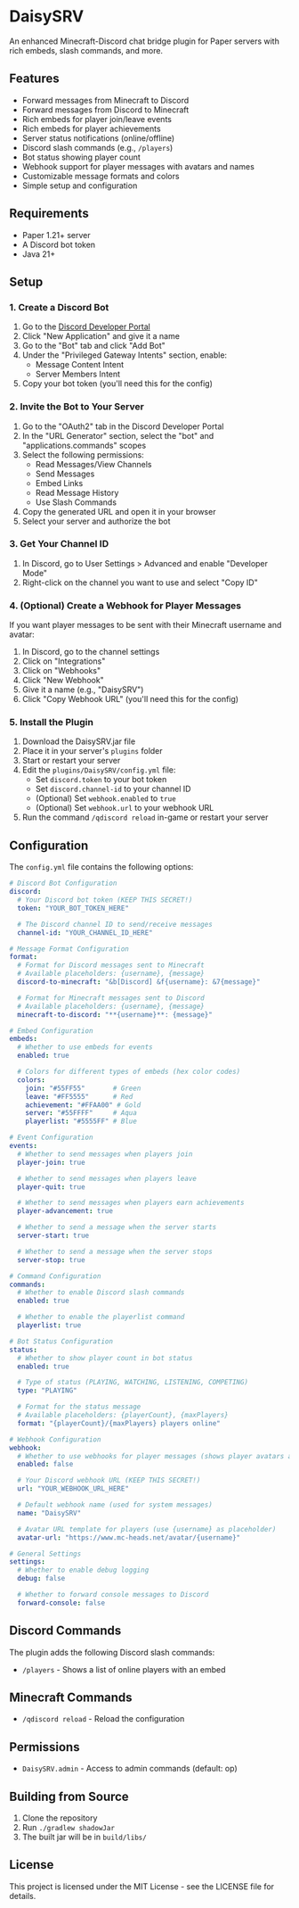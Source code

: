 # DaisySRV

An enhanced Minecraft-Discord chat bridge plugin for Paper servers with rich embeds, slash commands, and more.

## Features

- Forward messages from Minecraft to Discord
- Forward messages from Discord to Minecraft
- Rich embeds for player join/leave events
- Rich embeds for player achievements
- Server status notifications (online/offline)
- Discord slash commands (e.g., `/players`)
- Bot status showing player count
- Webhook support for player messages with avatars and names
- Customizable message formats and colors
- Simple setup and configuration

## Requirements

- Paper 1.21+ server
- A Discord bot token
- Java 21+

## Setup

### 1. Create a Discord Bot

1. Go to the [Discord Developer Portal](https://discord.com/developers/applications)
2. Click "New Application" and give it a name
3. Go to the "Bot" tab and click "Add Bot"
4. Under the "Privileged Gateway Intents" section, enable:
   - Message Content Intent
   - Server Members Intent
5. Copy your bot token (you'll need this for the config)

### 2. Invite the Bot to Your Server

1. Go to the "OAuth2" tab in the Discord Developer Portal
2. In the "URL Generator" section, select the "bot" and "applications.commands" scopes
3. Select the following permissions:
   - Read Messages/View Channels
   - Send Messages
   - Embed Links
   - Read Message History
   - Use Slash Commands
4. Copy the generated URL and open it in your browser
5. Select your server and authorize the bot

### 3. Get Your Channel ID

1. In Discord, go to User Settings > Advanced and enable "Developer Mode"
2. Right-click on the channel you want to use and select "Copy ID"

### 4. (Optional) Create a Webhook for Player Messages

If you want player messages to be sent with their Minecraft username and avatar:

1. In Discord, go to the channel settings
2. Click on "Integrations"
3. Click on "Webhooks"
4. Click "New Webhook"
5. Give it a name (e.g., "DaisySRV")
6. Click "Copy Webhook URL" (you'll need this for the config)

### 5. Install the Plugin

1. Download the DaisySRV.jar file
2. Place it in your server's `plugins` folder
3. Start or restart your server
4. Edit the `plugins/DaisySRV/config.yml` file:
   - Set `discord.token` to your bot token
   - Set `discord.channel-id` to your channel ID
   - (Optional) Set `webhook.enabled` to `true`
   - (Optional) Set `webhook.url` to your webhook URL
5. Run the command `/qdiscord reload` in-game or restart your server

## Configuration

The `config.yml` file contains the following options:

```yaml
# Discord Bot Configuration
discord:
  # Your Discord bot token (KEEP THIS SECRET!)
  token: "YOUR_BOT_TOKEN_HERE"

  # The Discord channel ID to send/receive messages
  channel-id: "YOUR_CHANNEL_ID_HERE"

# Message Format Configuration
format:
  # Format for Discord messages sent to Minecraft
  # Available placeholders: {username}, {message}
  discord-to-minecraft: "&b[Discord] &f{username}: &7{message}"

  # Format for Minecraft messages sent to Discord
  # Available placeholders: {username}, {message}
  minecraft-to-discord: "**{username}**: {message}"

# Embed Configuration
embeds:
  # Whether to use embeds for events
  enabled: true

  # Colors for different types of embeds (hex color codes)
  colors:
    join: "#55FF55"       # Green
    leave: "#FF5555"      # Red
    achievement: "#FFAA00" # Gold
    server: "#55FFFF"     # Aqua
    playerlist: "#5555FF" # Blue

# Event Configuration
events:
  # Whether to send messages when players join
  player-join: true

  # Whether to send messages when players leave
  player-quit: true

  # Whether to send messages when players earn achievements
  player-advancement: true

  # Whether to send a message when the server starts
  server-start: true

  # Whether to send a message when the server stops
  server-stop: true

# Command Configuration
commands:
  # Whether to enable Discord slash commands
  enabled: true

  # Whether to enable the playerlist command
  playerlist: true

# Bot Status Configuration
status:
  # Whether to show player count in bot status
  enabled: true

  # Type of status (PLAYING, WATCHING, LISTENING, COMPETING)
  type: "PLAYING"

  # Format for the status message
  # Available placeholders: {playerCount}, {maxPlayers}
  format: "{playerCount}/{maxPlayers} players online"

# Webhook Configuration
webhook:
  # Whether to use webhooks for player messages (shows player avatars and names)
  enabled: false

  # Your Discord webhook URL (KEEP THIS SECRET!)
  url: "YOUR_WEBHOOK_URL_HERE"

  # Default webhook name (used for system messages)
  name: "DaisySRV"

  # Avatar URL template for players (use {username} as placeholder)
  avatar-url: "https://www.mc-heads.net/avatar/{username}"

# General Settings
settings:
  # Whether to enable debug logging
  debug: false

  # Whether to forward console messages to Discord
  forward-console: false
```

## Discord Commands

The plugin adds the following Discord slash commands:

- `/players` - Shows a list of online players with an embed

## Minecraft Commands

- `/qdiscord reload` - Reload the configuration

## Permissions

- `DaisySRV.admin` - Access to admin commands (default: op)

## Building from Source

1. Clone the repository
2. Run `./gradlew shadowJar`
3. The built jar will be in `build/libs/`

## License

This project is licensed under the MIT License - see the LICENSE file for details.
